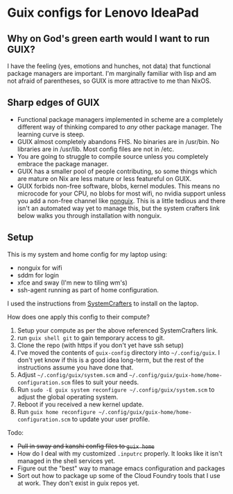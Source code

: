 # Guix configs for Lenovo IdeaPad

## Why on God's green earth would I want to run GUIX?
I have the feeling (yes, emotions and hunches, not data) that functional package managers are important. I'm marginally familiar with lisp and am not afraid of parentheses, so GUIX is more attractive to me than NixOS.

## Sharp edges of GUIX

 * Functional package managers implemented in scheme are a completely different way of thinking compared to *any* other package manager. The learning curve is steep.
 * GUIX almost completely abandons FHS. No binaries are in /usr/bin. No libraries are in /usr/lib. Most config files are not in /etc.
 * You are going to struggle to compile source unless you completely embrace the package manager.
 * GUIX has a smaller pool of people contributing, so some things which are mature on Nix are less mature or less featureful on GUIX.
 * GUIX forbids non-free software, blobs, kernel modules. This means no microcode for your CPU, no blobs for most wifi, no nvidia support unless you add a non-free channel like [nonguix](https://gitlab.com/nonguix/nonguix). This is a little tedious and there isn't an automated way yet to manage this, but the system crafters link below walks you through installation with nonguix.

## Setup

This is my system and home config for my laptop using:

 * nonguix for wifi
 * sddm for login
 * xfce and sway (I'm new to tiling wm's)
 * ssh-agent running as part of home configuration.

I used the instructions from [SystemCrafters](https://wiki.systemcrafters.net/guix/nonguix-installation-guide/) to install on the laptop.

How does one apply this config to their compute?

1. Setup your compute as per the above referenced SystemCrafters link.
1. run `guix shell git` to gain temporary access to git.
1. Clone the repo (with https if you don't yet have ssh setup)
1. I've moved the contents of `guix-config` directory into `~/.config/guix`. I don't yet know if this is a good idea long-term, but the rest of the instructions assume you have done that.
1. Adjust `~/.config/guix/system.scm` and `~/.config/guix/guix-home/home-configuration.scm` files to suit your needs.
1. Run `sudo -E guix system reconfigure ~/.config/guix/system.scm` to adjust the global operating system.
1. Reboot if you received a new kernel update.
1. Run `guix home reconfigure ~/.config/guix/guix-home/home-configuration.scm` to update your user profile.

Todo:
 * ~~Pull in sway and kanshi config files to `guix home`~~
 * How do I deal with my customized `.inputrc` properly. It looks like it isn't managed in the shell services yet.
 * Figure out the "best" way to manage emacs configuration and packages
 * Sort out how to package up some of the Cloud Foundry tools that I use at work. They don't exist in guix repos yet.
